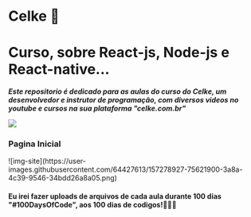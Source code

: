 # Celke 🚀
 <h1>Curso, sobre React-js, Node-js e React-native...</h1>
 
 <i><b>Este repositorio é dedicado para as aulas do curso do Celke, um desenvolvedor e instrutor de programação, com diversos videos no youtube e cursos na sua plataforma "celke.com.br"</b></i>

<img src="https://user-images.githubusercontent.com/64427613/157278927-75621900-3a8a-4c39-9546-34bdd26a8a05.png" />

<h3>Pagina Inicial</h3>
![img-site](https://user-images.githubusercontent.com/64427613/157278927-75621900-3a8a-4c39-9546-34bdd26a8a05.png)


<h4>Eu irei fazer uploads de arquivos de cada aula durante 100 dias "#100DaysOfCode", aos 100 dias de codigos!🚀🚀🚀
